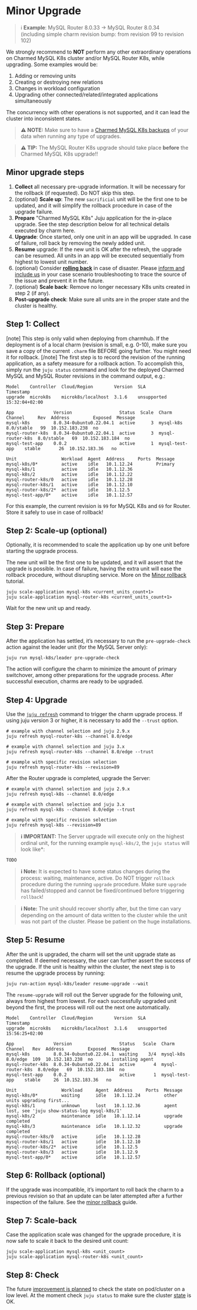 # Minor Upgrade

> :information_source: **Example**: MySQL Router 8.0.33 -> MySQL Router 8.0.34<br/>
(including simple charm revision bump: from revision 99 to revision 102)

We strongly recommend to **NOT** perform any other extraordinary operations on Charmed MySQL K8s cluster and/or MySQL Router K8s, while upgrading. Some examples would be:

1. Adding or removing units
2. Creating or destroying new relations
3. Changes in workload configuration
4. Upgrading other connected/related/integrated applications simultaneously

The concurrency with other operations is not supported, and it can lead the cluster into inconsistent states.

> **:warning: NOTE:** Make sure to have a [Charmed MySQL K8s backups](/t/9653) of your data when running any type of upgrades.

> **:warning: TIP:** The MySQL Router K8s upgrade should take place **before** the Charmed MySQL K8s upgrade!!

## Minor upgrade steps

1. **Collect** all necessary pre-upgrade information. It will be necessary for the rollback (if requested). Do NOT skip this step.
2. (optional) **Scale up**: The new `sacrificial` unit will be the first one to be updated, and it will simplify the rollback procedure in case of the upgrade failure.
3. **Prepare** "Charmed MySQL K8s" Juju application for the in-place upgrade. See the step description below for all technical details executed by charm here.
4. **Upgrade**: Once started, only one unit in an app will be upgraded. In case of failure, roll back by removing the newly added unit.
5. **Resume** upgrade: If the new unit is OK after the refresh, the upgrade can be resumed. All units in an app will be executed sequentially from highest to lowest unit number.
6. (optional) Consider [**rolling back**](/t/11749) in case of disaster. Please [inform and include us](https://chat.charmhub.io/charmhub/channels/data-platform) in your case scenario troubleshooting to trace the source of the issue and prevent it in the future.
7. (optional) **Scale back**: Remove no longer necessary K8s units created in step 2 (if any).
8. **Post-upgrade check**: Make sure all units are in the proper state and the cluster is healthy.

## Step 1: Collect
[note]
This step is only valid when deploying from charmhub. If the deployment is of a local charm (revision is small, e.g. 0-10), make sure you save a copy of the current  `.charm` file BEFORE going further. You might need it for rollback.
[/note]
The first step is to record the revision of the running application, as a safety measure for a rollback action. To accomplish this, simply run the `juju status` command and look for the deployed Charmed MySQL and MySQL Router revisions in the command output, e.g.:

```shell
Model    Controller  Cloud/Region        Version  SLA          Timestamp
upgrade  microk8s    microk8s/localhost  3.1.6    unsupported  15:32:04+02:00

App               Version                  Status  Scale  Charm             Channel     Rev  Address         Exposed  Message
mysql-k8s         8.0.34-0ubuntu0.22.04.1  active      3  mysql-k8s         8.0/stable   99  10.152.183.238  no       
mysql-router-k8s  8.0.34-0ubuntu0.22.04.1  active      3  mysql-router-k8s  8.0/stable   69  10.152.183.184  no       
mysql-test-app    0.0.2                    active      1  mysql-test-app    stable       26  10.152.183.36   no       

Unit                 Workload  Agent  Address     Ports  Message
mysql-k8s/0*         active    idle   10.1.12.24         Primary
mysql-k8s/1          active    idle   10.1.12.36         
mysql-k8s/2          active    idle   10.1.12.22         
mysql-router-k8s/0   active    idle   10.1.12.28         
mysql-router-k8s/1   active    idle   10.1.12.10         
mysql-router-k8s/2*  active    idle   10.1.12.5          
mysql-test-app/0*    active    idle   10.1.12.57   
```

For this example, the current revision is `99` for MySQL K8s and `69` for Router. Store it safely to use in case of rollback!

## Step 2: Scale-up (optional)

Optionally, it is recommended to scale the application up by one unit before starting the upgrade process.

The new unit will be the first one to be updated, and it will assert that the upgrade is possible. In case of failure, having the extra unit will ease the rollback procedure, without disrupting service. More on the [Minor rollback](/t/12239) tutorial.

```shell
juju scale-application mysql-k8s <current_units_count+1>
juju scale-application mysql-router-k8s <current_units_count+1>
```

Wait for the new unit up and ready.

## Step 3: Prepare

After the application has settled, it’s necessary to run the `pre-upgrade-check` action against the leader unit (for the MySQL Server only):

```shell
juju run mysql-k8s/leader pre-upgrade-check
```

The action will configure the charm to minimize the amount of primary switchover, among other preparations for the upgrade process. After successful execution, charms are ready to be upgraded.

## Step 4: Upgrade

Use the [`juju refresh`](https://juju.is/docs/juju/juju-refresh) command to trigger the charm upgrade process. If using juju version 3 or higher, it is necessary to add the `--trust` option.

```shell
# example with channel selection and juju 2.9.x
juju refresh mysql-router-k8s --channel 8.0/edge

# example with channel selection and juju 3.x
juju refresh mysql-router-k8s --channel 8.0/edge --trust

# example with specific revision selection
juju refresh mysql-router-k8s --revision=89
```

After the Router upgrade is completed, upgrade the Server:
```shell
# example with channel selection and juju 2.9.x
juju refresh mysql-k8s --channel 8.0/edge

# example with channel selection and juju 3.x
juju refresh mysql-k8s --channel 8.0/edge --trust

# example with specific revision selection
juju refresh mysql-k8s --revision=89
```

> **:information_source: IMPORTANT:** The Server upgrade will execute only on the highest ordinal unit, for the running example `mysql-k8s/2`, the `juju status` will look like*:

```shell
TODO
```

> **:information_source: Note:** It is expected to have some status changes during the process: waiting, maintenance, active. Do NOT trigger `rollback` procedure during the running `upgrade` procedure. Make sure `upgrade` has failed/stopped and cannot be fixed/continued before triggering `rollback`!

> **:information_source: Note:** The unit should recover shortly after, but the time can vary depending on the amount of data written to the cluster while the unit was not part of the cluster. Please be patient on the huge installations.

## Step 5: Resume

After the unit is upgraded, the charm will set the unit upgrade state as completed. If deemed necessary, the user can further assert the success of the upgrade. If the unit is healthy within the cluster, the next step is to resume the upgrade process by running:

```shell
juju run-action mysql-k8s/leader resume-upgrade --wait
```

The `resume-upgrade` will roll out the Server upgrade for the following unit, always from highest from lowest. For each successfully upgraded unit beyond the first, the process will roll out the next one automatically.

```shell
Model    Controller  Cloud/Region        Version  SLA          Timestamp
upgrade  microk8s    microk8s/localhost  3.1.6    unsupported  15:56:25+02:00

App               Version                  Status   Scale  Charm             Channel   Rev  Address         Exposed  Message
mysql-k8s         8.0.34-0ubuntu0.22.04.1  waiting    3/4  mysql-k8s         8.0/edge  109  10.152.183.238  no       installing agent
mysql-router-k8s  8.0.34-0ubuntu0.22.04.1  active       4  mysql-router-k8s  8.0/edge   69  10.152.183.184  no       
mysql-test-app    0.0.2                    active       1  mysql-test-app    stable     26  10.152.183.36   no       

Unit                 Workload     Agent  Address     Ports  Message
mysql-k8s/0*         waiting      idle   10.1.12.24         other units upgrading first...
mysql-k8s/1          unknown      lost   10.1.12.36         agent lost, see 'juju show-status-log mysql-k8s/1'
mysql-k8s/2          maintenance  idle   10.1.12.14         upgrade completed
mysql-k8s/3          maintenance  idle   10.1.12.32         upgrade completed
mysql-router-k8s/0   active       idle   10.1.12.28         
mysql-router-k8s/1   active       idle   10.1.12.10         
mysql-router-k8s/2*  active       idle   10.1.12.5          
mysql-router-k8s/3   active       idle   10.1.12.9          
mysql-test-app/0*    active       idle   10.1.12.57    
```

## Step 6: Rollback (optional)

If the upgrade was incompatible, it’s important to roll back the charm to a previous revision so that an update can be later attempted after a further inspection of the failure. See the [minor rollback](/t/12239) guide.

## Step 7: Scale-back

Case the application scale was changed for the upgrade procedure, it is now safe to scale it back to the desired unit count:

```shell
juju scale-application mysql-k8s <unit_count>
juju scale-application mysql-router-k8s <unit_count>
```

## Step 8: Check

The future [improvement is planned](https://warthogs.atlassian.net/browse/DPE-2620) to check the state on pod/cluster on a low level. At the moment check `juju status` to make sure the cluster [state](/t/12231) is OK.